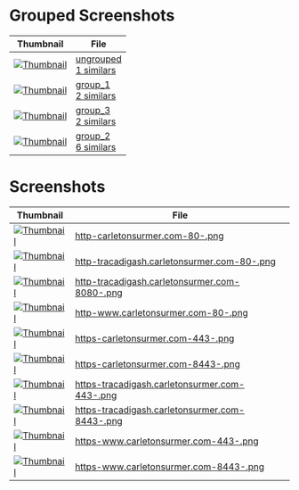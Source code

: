 # Grouped Screenshots
| Thumbnail | File |
| --- | --- |
| <a href='groups_samples/1_ungrouped_https-tracadigash.carletonsurmer.com-8443-.png' target='_blank'><img src='groups_samples/thumbnails/1_ungrouped_https-tracadigash.carletonsurmer.com-8443-.png' alt='Thumbnail' /></a> | <a href='grouped/ungrouped' target='_blank'>ungrouped<br>1 similars</a> |
| <a href='groups_samples/2_group_1_http-tracadigash.carletonsurmer.com-80-.png' target='_blank'><img src='groups_samples/thumbnails/2_group_1_http-tracadigash.carletonsurmer.com-80-.png' alt='Thumbnail' /></a> | <a href='grouped/2_group_1' target='_blank'>group_1<br>2 similars</a> |
| <a href='groups_samples/2_group_3_http-tracadigash.carletonsurmer.com-8080-.png' target='_blank'><img src='groups_samples/thumbnails/2_group_3_http-tracadigash.carletonsurmer.com-8080-.png' alt='Thumbnail' /></a> | <a href='grouped/2_group_3' target='_blank'>group_3<br>2 similars</a> |
| <a href='groups_samples/6_group_2_https-carletonsurmer.com-8443-.png' target='_blank'><img src='groups_samples/thumbnails/6_group_2_https-carletonsurmer.com-8443-.png' alt='Thumbnail' /></a> | <a href='grouped/6_group_2' target='_blank'>group_2<br>6 similars</a> |

# Screenshots
| Thumbnail | File |
| --- | --- |
| <a href='screenshots/http-carletonsurmer.com-80-.png' target='_blank'><img src='screenshots/thumbnails/http-carletonsurmer.com-80-.png' alt='Thumbnail' /></a> | <a href='screenshots/http-carletonsurmer.com-80-.png' target='_blank'>http-carletonsurmer.com-80-.png</a> |
| <a href='screenshots/http-tracadigash.carletonsurmer.com-80-.png' target='_blank'><img src='screenshots/thumbnails/http-tracadigash.carletonsurmer.com-80-.png' alt='Thumbnail' /></a> | <a href='screenshots/http-tracadigash.carletonsurmer.com-80-.png' target='_blank'>http-tracadigash.carletonsurmer.com-80-.png</a> |
| <a href='screenshots/http-tracadigash.carletonsurmer.com-8080-.png' target='_blank'><img src='screenshots/thumbnails/http-tracadigash.carletonsurmer.com-8080-.png' alt='Thumbnail' /></a> | <a href='screenshots/http-tracadigash.carletonsurmer.com-8080-.png' target='_blank'>http-tracadigash.carletonsurmer.com-8080-.png</a> |
| <a href='screenshots/http-www.carletonsurmer.com-80-.png' target='_blank'><img src='screenshots/thumbnails/http-www.carletonsurmer.com-80-.png' alt='Thumbnail' /></a> | <a href='screenshots/http-www.carletonsurmer.com-80-.png' target='_blank'>http-www.carletonsurmer.com-80-.png</a> |
| <a href='screenshots/https-carletonsurmer.com-443-.png' target='_blank'><img src='screenshots/thumbnails/https-carletonsurmer.com-443-.png' alt='Thumbnail' /></a> | <a href='screenshots/https-carletonsurmer.com-443-.png' target='_blank'>https-carletonsurmer.com-443-.png</a> |
| <a href='screenshots/https-carletonsurmer.com-8443-.png' target='_blank'><img src='screenshots/thumbnails/https-carletonsurmer.com-8443-.png' alt='Thumbnail' /></a> | <a href='screenshots/https-carletonsurmer.com-8443-.png' target='_blank'>https-carletonsurmer.com-8443-.png</a> |
| <a href='screenshots/https-tracadigash.carletonsurmer.com-443-.png' target='_blank'><img src='screenshots/thumbnails/https-tracadigash.carletonsurmer.com-443-.png' alt='Thumbnail' /></a> | <a href='screenshots/https-tracadigash.carletonsurmer.com-443-.png' target='_blank'>https-tracadigash.carletonsurmer.com-443-.png</a> |
| <a href='screenshots/https-tracadigash.carletonsurmer.com-8443-.png' target='_blank'><img src='screenshots/thumbnails/https-tracadigash.carletonsurmer.com-8443-.png' alt='Thumbnail' /></a> | <a href='screenshots/https-tracadigash.carletonsurmer.com-8443-.png' target='_blank'>https-tracadigash.carletonsurmer.com-8443-.png</a> |
| <a href='screenshots/https-www.carletonsurmer.com-443-.png' target='_blank'><img src='screenshots/thumbnails/https-www.carletonsurmer.com-443-.png' alt='Thumbnail' /></a> | <a href='screenshots/https-www.carletonsurmer.com-443-.png' target='_blank'>https-www.carletonsurmer.com-443-.png</a> |
| <a href='screenshots/https-www.carletonsurmer.com-8443-.png' target='_blank'><img src='screenshots/thumbnails/https-www.carletonsurmer.com-8443-.png' alt='Thumbnail' /></a> | <a href='screenshots/https-www.carletonsurmer.com-8443-.png' target='_blank'>https-www.carletonsurmer.com-8443-.png</a> |
